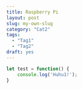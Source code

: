 ```yaml
---
title: Raspberry Pi
layout: post
slug: my-own-slug
category: "Cat2"
tags:
  - "Tag1"
  - "Tag2"
draft: yes
---
```

```javascript
let test = function() {
    console.log('Huhu1!');
}
```